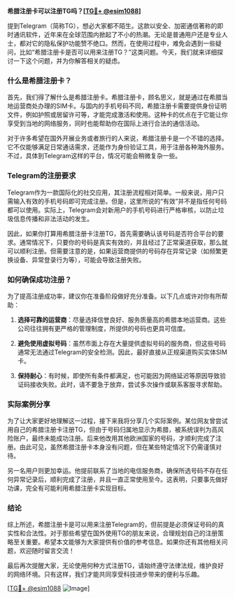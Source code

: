 **希腊注册卡可以注册TG吗？[[TG💪+ @esim1088](https://t.me/s/esim1088)]**

提到Telegram（简称TG），想必大家都不陌生。这款以安全、加密通信著称的即时通讯软件，近年来在全球范围内掀起了不小的热潮。无论是普通用户还是专业人士，都对它的隐私保护功能赞不绝口。然而，在使用过程中，难免会遇到一些疑问，比如“希腊注册卡是否可以用来注册TG？”这类问题。今天，我们就来详细探讨一下这个问题，并为你解答相关的疑虑。

### 什么是希腊注册卡？

首先，我们得了解什么是希腊注册卡。希腊注册卡，顾名思义，就是通过在希腊当地运营商处办理的SIM卡。与国内的手机号码不同，希腊注册卡需要提供身份证明文件，例如护照或居留许可等，才能完成激活和使用。这种卡的优点在于它能让你享受到当地的网络服务，同时也能帮助你在国际上进行合法的通信活动。

对于许多希望在国外开展业务或者旅行的人来说，希腊注册卡是一个不错的选择。它不仅能够满足日常通话需求，还能作为身份验证工具，用于注册各种海外服务。不过，具体到Telegram这样的平台，情况可能会稍微复杂一些。

### Telegram的注册要求

Telegram作为一款国际化的社交应用，其注册流程相对简单。一般来说，用户只需输入有效的手机号码即可完成注册。但是，这里所说的“有效”并不是指任何号码都可以使用。实际上，Telegram会对新用户的手机号码进行严格审核，以防止垃圾信息传播和非法活动的发生。

因此，如果你打算用希腊注册卡注册TG，首先需要确认该号码是否符合平台的要求。通常情况下，只要你的号码是真实有效的，并且经过了正常渠道获取，那么就可以顺利注册。但需要注意的是，如果运营商提供的号码存在异常记录（如频繁更换设备、异常登录行为等），可能会导致注册失败。

### 如何确保成功注册？

为了提高注册成功率，建议你在准备阶段做好充分准备。以下几点或许对你有所帮助：

1. **选择可靠的运营商**：尽量选择信誉良好、服务质量高的希腊本地运营商。这些公司往往拥有更严格的管理制度，所提供的号码也更具可信度。
   
2. **避免使用虚拟号码**：虽然市面上存在大量提供虚拟号码的服务商，但这些号码通常无法通过Telegram的安全检测。因此，最好直接从正规渠道购买实体SIM卡。

3. **保持耐心**：有时候，即使所有条件都满足，也可能因为网络延迟等原因导致验证码接收失败。此时，请不要急于放弃，尝试多次操作或联系客服寻求帮助。

### 实际案例分享

为了让大家更好地理解这一过程，接下来我将分享几个实际案例。某位网友曾尝试用自己的希腊注册卡注册TG，但由于号码归属地显示为希腊，被系统误判为高风险账户，最终未能成功注册。后来他改用其他欧洲国家的号码，才顺利完成了注册。由此可见，虽然希腊注册卡本身没有问题，但在某些特定情况下仍需谨慎对待。

另一名用户则更加幸运。他提前联系了当地的电信服务商，确保所选号码不存在任何异常记录后，顺利完成了注册，并且一直正常使用至今。这表明，只要事先做好功课，完全有可能利用希腊注册卡实现目标。

### 结论

综上所述，希腊注册卡是可以用来注册Telegram的，但前提是必须保证号码的真实性和合法性。对于那些希望在国外使用TG的朋友来说，合理规划自己的注册策略至关重要。希望本文能够为大家提供有价值的参考信息。如果你还有其他相关问题，欢迎随时留言交流！

最后再次提醒大家，无论使用何种方式注册TG，请始终遵守法律法规，维护良好的网络环境。只有这样，我们才能共同享受科技进步带来的便利与乐趣。

[[TG💪+ @esim1088](https://t.me/s/esim1088) ![Image](https://i.postimg.cc/4NQfJmqS/Snipaste-2025-05-13-00-14-12.png)]